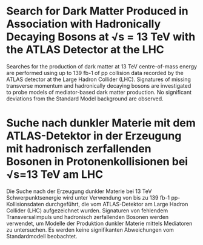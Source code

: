 # Search for Dark Matter Produced in Association with Hadronically Decaying Bosons at √s = 13 TeV with the ATLAS Detector at the LHC
Searches for the production of dark matter at 13 TeV centre-of-mass energy are performed using up to 139 fb-1 of pp collision data recorded by the ATLAS detector at the Large Hadron Collider (LHC). Signatures of missing transverse momentum and hadronically decaying bosons are investigated to probe models of mediator-based dark matter production. No significant deviations from the Standard Model background are observed.

# Suche nach dunkler Materie mit dem ATLAS-Detektor in der Erzeugung mit hadronisch zerfallenden Bosonen in  Protonenkollisionen bei √s=13 TeV am LHC
Die Suche nach der Erzeugung dunkler Materie bei 13 TeV Schwerpunktsenergie wird unter Verwendung von bis zu 139 fb-1 pp-Kollisionsdaten durchgeführt, die vom ATLAS-Detektor am Large Hadron Collider (LHC) aufgezeichnet wurden. Signaturen von fehlendem Transversalimpuls und hadronisch zerfallenden Bosonen werden verwendet, um Modelle der Produktion dunkler Materie mittels Mediatoren zu untersuchen. Es werden keine signifikanten Abweichungen vom Standardmodell beobachtet.
